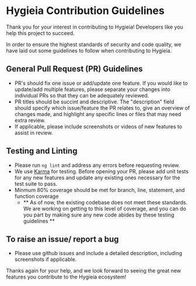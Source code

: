 # Hygieia Contribution Guidelines

Thank you for your interest in contributing to Hygieia! Developers like you help this project to succeed.

In order to ensure the highest standards of security and code quality, we have laid out some guidelines to follow when contributing to Hygieia.

## General Pull Request (PR) Guidelines

* PR's should fix one issue or add/update one feature. If you would like to update/add multiple features, please separate your changes into individual PRs so that they can be adequately reviewed.
* PR titles should be succint and descriptive. The "description" field should specify which issue/feature the PR relates to, give an overview of changes made, and highlight any specific lines or files that may need extra review.
* If applicable, please include screenshots or videos of new features to assist in review.

## Testing and Linting
* Please run ```ng lint``` and address any errors before requesting review.
* We use [Karma](https://karma-runner.github.io/latest/index.html) for testing. Before opening your PR, please add unit tests for any new features and update any existing ones necessary for the test suite to pass.
* Minmum 80% coverage should be met for branch, line, statement, and function coverage
  *  ** As of now, the existing codebase does not meet these standards. We are working on getting to this level of coverage, and you can do you part by making sure any new code abides by these testing guidelines **
## To raise an issue/ report a bug
* Please use github issues and include a detailed description, including screenshots if applicable.

Thanks again for your help, and we look forward to seeing the great new features you contribute to the Hygieia ecosystem!

